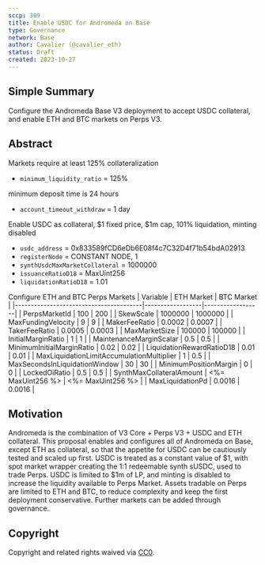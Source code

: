 ```yaml
---
sccp: 309
title: Enable USDC for Andromeda on Base
type: Governance
network: Base
author: Cavalier (@cavalier_eth)
status: Draft
created: 2023-10-27
---
```


<!--You can leave these HTML comments in your merged SCCP and delete the visible duplicate text guides, they will not appear and may be helpful to refer to if you edit it again. This is the suggested template for new SCCPs. Note that an SCCP number will be assigned by an editor. When opening a pull request to submit your SCCP, please use an abbreviated title in the filename, `sccp-draft_title_abbrev.md`. The title should be 44 characters or less.-->

## Simple Summary

<!--"If you can't explain it simply, you don't understand it well enough." Provide a simplified and layman-accessible explanation of the SCCP.-->
Configure the Andromeda Base V3 deployment to accept USDC collateral, and enable ETH and BTC markets on Perps V3.

## Abstract

<!--A short (~200 word) description of the variable change proposed.-->

Markets require at least 125% collateralization
- `minimum_liquidity_ratio` = 125% 

minimum deposit time is 24 hours
- `account_timeout_withdraw` = 1 day

Enable USDC as collateral, $1 fixed price, $1m cap, 101% liquidation, minting disabled
- `usdc_address` = 0x833589fCD6eDb6E08f4c7C32D4f71b54bdA02913
- `registerNode` = CONSTANT NODE, 1
- `synthUsdcMaxMarketCollateral` = 1000000
- `issuanceRatioD18` = MaxUint256
- `liquidationRatioD18` = 1.01

Configure ETH and BTC Perps Markets
| Variable                          | ETH Market       | BTC Market       |
|----------------------------------------|------------------|------------------|
| PerpsMarketId                          | 100              | 200              |
| SkewScale                              | 1000000          | 1000000          |
| MaxFundingVelocity                     | 9                | 9                |
| MakerFeeRatio                          | 0.0002           | 0.0007           |
| TakerFeeRatio                          | 0.0005           | 0.0003           |
| MaxMarketSize                          | 100000           | 100000           |
| InitialMarginRatio                     | 1                | 1                |
| MaintenanceMarginScalar                | 0.5              | 0.5              |
| MinimumInitialMarginRatio              | 0.02             | 0.02             |
| LiquidationRewardRatioD18              | 0.01             | 0.01             |
| MaxLiquidationLimitAccumulationMultiplier | 1              | 0.5              |
| MaxSecondsInLiquidationWindow          | 30               | 30               |
| MinimumPositionMargin                  | 0                | 0                |
| LockedOiRatio                          | 0.5              | 0.5              |
| SynthMaxCollateralAmount               | <%= MaxUint256 %> | <%= MaxUint256 %> |
| MaxLiquidationPd                       | 0.0016           | 0.0016           |



## Motivation

<!--The motivation is critical for SCCPs that want to update variables within Synthetix. It should clearly explain why the existing variable is not incentive aligned. SCCP submissions without sufficient motivation may be rejected outright.-->
Andromeda is the combination of V3 Core + Perps V3 + USDC and ETH collateral. This proposal enables and configures all of Andromeda on Base, except ETH as collateral, so that the appetite for USDC can be cautiously tested and scaled up first.
USDC is treated as a constant value of $1, with spot market wrapper creating the 1:1 redeemable synth sUSDC, used to trade Perps. USDC is limited to $1m of LP, and minting is disabled to increase the liquidity available to Perps Market.
Assets tradable on Perps are limited to ETH and BTC, to reduce complexity and keep the first deployment conservative. Further markets can be added through governance.

## Copyright

Copyright and related rights waived via [CC0](https://creativecommons.org/publicdomain/zero/1.0/).

